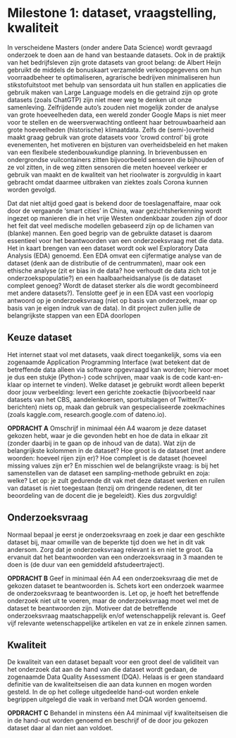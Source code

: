# Milestone 1: dataset, vraagstelling, kwaliteit

In verscheidene Masters (onder andere Data Science) wordt gevraagd onderzoek te doen aan de hand van bestaande datasets. Ook in de praktijk van het bedrijfsleven zijn grote datasets van groot belang: de Albert Heijn gebruikt de middels de bonuskaart verzamelde verkoopgegevens om hun voorraadbeheer te optimaliseren, agrarische bedrijven minimaliseren hun stikstofuitstoot met behulp van sensordata uit hun stallen en applicaties die gebruik maken van Large Language models en die getraind zijn op grote datasets (zoals ChatGTP) zijn niet meer weg te denken uit onze samenleving. Zelfrijdende auto’s zouden niet mogelijk zonder de analyse van grote hoeveelheden data, een wereld  zonder Google Maps is niet meer voor te stellen en de weersverwachting ontleent haar betrouwbaarheid aan grote hoeveelheden (historische) klimaatdata. Zelfs de (semi-)overheid maakt graag gebruik van grote datasets voor ‘crowd control’ bij grote evenementen, het motiveren en bijsturen van overheidsbeleid en het maken van een flexibele stedenbouwkundige planning. In brievenbussen en ondergrondse vuilcontainers zitten bijvoorbeeld sensoren die bijhouden of ze vol zitten, in de weg zitten sensoren die meten hoeveel verkeer er gebruik van maakt en de kwaliteit van het rioolwater is zorgvuldig in kaart gebracht omdat daarmee uitbraken van ziektes zoals Corona kunnen worden gevolgd.

Dat dat niet altijd goed gaat is bekend door de toeslagenaffaire, maar ook door de vergaande ‘smart cities’ in China, waar gezichtsherkenning wordt ingezet op manieren die in het vrije Westen ondenkbaar zouden zijn of door het feit dat veel medische modellen gebaseerd zijn op de lichamen van (blanke) mannen. Een goed begrip van de gebruikte dataset is daarom essentieel voor het beantwoorden van een onderzoeksvraag met die data. Het in kaart brengen van een dataset wordt ook  wel Exploratory Data Analysis (EDA) genoemd. Een EDA omvat een cijfermatige analyse van de dataset (denk aan de distributie of de centrummaten), maar ook een ethische analyse (zit er bias in de data? hoe verhoudt de data zich tot je onderzoekspopulatie?) en een haalbaarheidsanalyse (is de dataset compleet genoeg? Wordt de dataset sterker als die wordt gecombineerd met andere datasets?). Tenslotte geef je in een EDA vast een voorlopig antwoord op je onderzoeksvraag (niet op basis van onderzoek, maar op basis van je eigen indruk van de data). In dit project zullen jullie de belangrijkste stappen van een EDA doorlopen

##  Keuze dataset

Het internet staat vol met datasets, vaak direct toegankelijk, soms via een zogenaamde Application Programming Interface (wat betekent dat de betreffende data alleen via software opgevraagd kan worden; hiervoor moet je dus een stukje (Python-) code schrijven, maar vaak is de code kant-en-klaar op internet te vinden). Welke dataset je gebruikt wordt alleen beperkt door jouw verbeelding: levert een gerichte zoekactie (bijvoorbeeld naar datasets van het CBS, aandelenkoersen, sportuitslagen of Twitter/X-berichten) niets op, maak dan gebruik van gespecialiseerde zoekmachines (zoals kaggle.com, research.google.com of dateno.io).

**OPDRACHT A** Omschrijf in minimaal één A4 waarom je deze dataset gekozen hebt, waar je die gevonden hebt en hoe de data in elkaar zit (zonder daarbij in te gaan op de inhoud van de data). Wat zijn de belangrijkste kolommen in de dataset? Hoe groot is de dataset (met andere woorden: hoeveel rijen zijn er)? Hoe compleet is de dataset (hoeveel missing values zijn er? En misschien wel de belangrijkste vraag: is bij het samenstellen van de dataset een sampling-methode gebruikt en zoja: welke? Let op: je zult gedurende dit vak met deze dataset werken en ruilen van dataset is niet toegestaan (tenzij om dringende redenen, dit ter beoordeling van de docent die je begeleidt). Kies dus zorgvuldig!

## Onderzoeksvraag

Normaal bepaal je eerst je onderzoeksvraag en zoek je daar een geschikte  dataset bij, maar omwille van de beperkte tijd doen we het in dit vak andersom. Zorg dat je onderzoeksvraag relevant is en niet te groot. Ga ervanuit dat het beantwoorden van een onderzoeksvraag in 3 maanden te doen is (de duur van een gemiddeld afstudeertraject).

**OPDRACHT B** Geef in minimaal één A4 een onderzoeksvraag die met de gekozen dataset te beantwoorden is. Schets kort een onderzoek waarmee de onderzoeksvraag te beantwoorden is. Let op, je hoeft het betreffende onderzoek niet uit te voeren, maar de onderzoeksvraag moet wel met de dataset te beantwoorden zijn. Motiveer dat de betreffende onderzoeksvraag maatschappelijk en/of wetenschappelijk relevant is. Geef vijf relevante wetenschappelijke artikelen en vat ze in enkele zinnen samen. 

## Kwaliteit

De kwaliteit van een dataset bepaalt voor een groot deel de validiteit van het onderzoek dat aan de hand van die dataset wordt gedaan, de zogenaamde Data Quality Assessment (DQA). Helaas is er geen standaard definitie van de kwaliteitseisen die aan data kunnen en mogen worden gesteld. In de op het college uitgedeelde hand-out worden enkele begrippen uitgelegd die vaak in verband met DQA worden genoemd.

**OPDRACHT C** Behandel in minstens één A4 minimaal vijf kwaliteitseisen die in de hand-out worden genoemd en beschrijf of de door jou gekozen dataset daar al dan niet aan voldoet.
